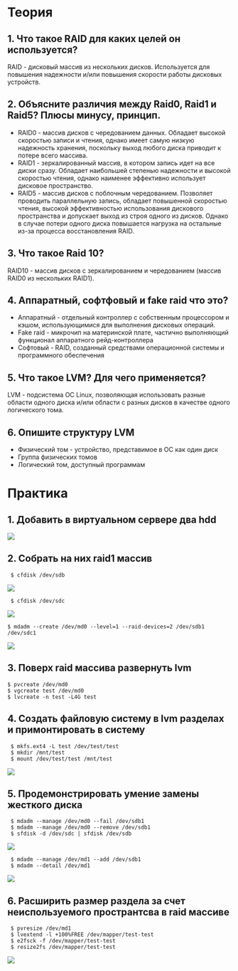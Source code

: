 # Теория
## 1. Что такое RAID для каких целей он используется?
RAID - дисковый массив из нескольких дисков. Используется для повышения надежности и/или повышения скорости работы дисковых устройств.
## 2. Объясните различия между Raid0, Raid1 и Raid5? Плюсы минусу, принцип.
-   RAID0 - массив дисков с чередованием данных. Обладает высокой скоростью записи и чтения, однако имеет самую низкую надежность хранения, поскольку выход любого диска приводит к потере всего массива.
-   RAID1 - зеркалированный массив, в котором запись идет на все диски сразу. Обладает наибольшей степенью надежности и высокой скоростью чтения, однако наименее эффективно использует дисковое пространство.
-   RAID5 - массив дисков с поблочным чередованием. Позволяет проводить параллельную запись, обладает повышенной скоростью чтения, высокой эффективностью использования дискового пространства и допускает выход из строя одного из дисков. Однако в случае потери одного диска повышается нагрузка на остальные из-за процесса восстановления RAID.
## 3. Что такое Raid 10?
RAID10 - массив дисков с зеркалированием и чередованием (массив RAID0 из нескольких RAID1).
## 4. Аппаратный, софтфовый и fake raid что это?
-   Аппаратный - отдельный контроллер с собственным процессором и кэшом, использующимися для выполнения дисковых операций.
-   Fake raid - микрочип на материнской плате, частично выполняющий функционал аппаратного рейд-контроллера
-   Софтовый - RAID, созданный средствами операционной системы и программного обеспечения
## 5. Что такое LVM? Для чего применяется?
LVM - подсистема ОС Linux, позволяющая использовать разные области одного диска и/или области с разных дисков в качестве одного логического тома.
## 6. Опишите структуру LVM
-   Физический том - устройство, представимое в ОС как один диск
-   Группа физических томов
-   Логический том, доступный программам
# Практика
## 1. Добавить в виртуальном сервере два hdd
![](https://i.imgur.com/0LlC8gu.png)
## 2. Собрать на них raid1 массив
	 $ cfdisk /dev/sdb
![](https://i.imgur.com/CepIBzI.png)

	 $ cfdisk /dev/sdc
![](https://i.imgur.com/OnqXmNd.png)

	$ mdadm --create /dev/md0 --level=1 --raid-devices=2 /dev/sdb1 /dev/sdc1
![](https://i.imgur.com/CCrHN87.png)

## 3. Поверх raid массива развернуть lvm
	$ pvcreate /dev/md0
	$ vgcreate test /dev/md0
	$ lvcreate -n test -L4G test
## 4. Создать файловую систему в lvm разделах и примонтировать в систему
	 $ mkfs.ext4 -L test /dev/test/test
	 $ mkdir /mnt/test
	 $ mount /dev/test/test /mnt/test
![](https://i.imgur.com/TgMyAJV.png)
## 5. Продемонстрировать умение замены жесткого диска
	 $ mdadm --manage /dev/md0 --fail /dev/sdb1
	 $ mdadm --manage /dev/md0 --remove /dev/sdb1
	 $ sfdisk -d /dev/sdc | sfdisk /dev/sdb
![](https://i.imgur.com/r8FlDPL.png)

	 $ mdadm --manage /dev/md1 --add /dev/sdb1
	 $ mdadm --detail /dev/md1
![](https://i.imgur.com/yFfDQDs.png)
## 6. Расширить размер раздела за счет неиспользуемого пространтсва в raid массиве
	 $ pvresize /dev/md1
	 $ lvextend -l +100%FREE /dev/mapper/test-test
	 $ e2fsck -f /dev/mapper/test-test
	 $ resize2fs /dev/mapper/test-test
![](https://i.imgur.com/Ei31VPh.png)